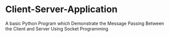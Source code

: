 # Client-Server-Application
A basic Python Program which Demonstrate the Message Passing Between the Client and Server Using Socket Programming
